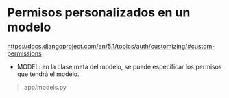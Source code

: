 # Permisos personalizados en un modelo
https://docs.djangoproject.com/en/5.1/topics/auth/customizing/#custom-permissions

* MODEL: en la clase meta del modelo, se puede especificar los permisos que tendrá el modelo.
> app/models.py